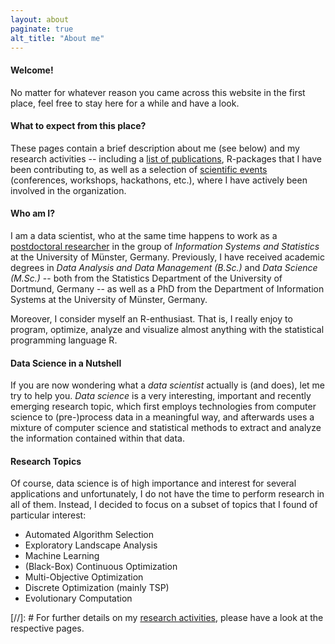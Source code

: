 ```yaml
---
layout: about
paginate: true
alt_title: "About me"
---
```


<link rel="stylesheet" type="text/css" href="//cdnjs.cloudflare.com/ajax/libs/cookieconsent2/3.1.0/cookieconsent.min.css" />
<script src="//cdnjs.cloudflare.com/ajax/libs/cookieconsent2/3.1.0/cookieconsent.min.js"></script>
<script>
window.addEventListener("load", function(){
window.cookieconsent.initialise({
  "palette": {
    "popup": {
      "background": "#000"
    },
    "button": {
      "background": "#f1d600"
    }
  }
})});
</script>

#### Welcome!

No matter for whatever reason you came across this website in the first place, feel free to stay here for a while and have a look.

#### What to expect from this place?

These pages contain a brief description about me (see below) and my research activities -- including a [list of publications](publications), R-packages that I have been contributing to, as well as a selection of [scientific events](events) (conferences, workshops, hackathons, etc.), where I have actively been involved in the organization.


#### Who am I?

I am a data scientist, who at the same time happens to work as a [postdoctoral researcher](http://erc.is/p/kerschke) in the group of *Information Systems and Statistics* at the University of Münster, Germany.
Previously, I have received academic degrees in *Data Analysis and Data Management (B.Sc.)* and *Data Science (M.Sc.)* -- both from the Statistics Department of the University of Dortmund, Germany -- as well as a PhD from the Department of Information Systems at the University of Münster, Germany.

Moreover, I consider myself an R-enthusiast. That is, I really enjoy to program, optimize, analyze and visualize almost anything with the statistical programming language R.


#### Data Science in a Nutshell

If you are now wondering what a *data scientist* actually is (and does), let me try to help you. *Data science* is a very interesting, important and recently emerging research topic, which first employs technologies from computer science to (pre-)process data in a meaningful way, and afterwards uses a mixture of computer science and statistical methods to extract and analyze the information contained within that data.


#### Research Topics

Of course, data science is of high importance and interest for several applications and unfortunately, I do not have the time to perform research in all of them. Instead, I decided to focus on a subset of topics that I found of particular interest:

- Automated Algorithm Selection
- Exploratory Landscape Analysis
- Machine Learning
- (Black-Box) Continuous Optimization
- Multi-Objective Optimization
- Discrete Optimization (mainly TSP)
- Evolutionary Computation

[//]: # For further details on my [research activities](research), please have a look at the respective pages.
